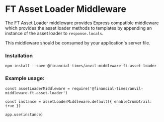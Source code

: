 
# FT Asset Loader Middleware

The FT Asset Loader middleware provides Express compatible middleware which provides the asset loader methods to templates by appending an instance of the asset loader to `response.locals`.

This middleware should be consumed by your application's server file.


### Installation
```
npm install --save @financial-times/anvil-middleware-ft-asset-loader
```


### Example usage:
```
const assetLoaderMiddleware = require('@financial-times/anvil-middleware-ft-asset-loader')

const instance = assetLoaderMiddleware.default({ enableCrumbtrail: true })

app.use(instance)
```
